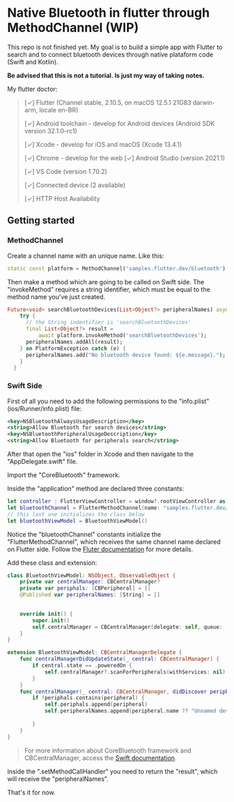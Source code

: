 # Native Bluetooth in flutter through MethodChannel **(WIP)**

This repo is not finished yet. My goal is to build a simple app with Flutter to search and to connect bluetooth devices through native plataform code (Swift and Kotlin).

**Be advised that this is not a tutorial. Is just my way of taking notes.**

My flutter doctor:
>[✓] Flutter (Channel stable, 2.10.5, on macOS 12.5.1 21G83 darwin-arm, locale en-BR)
>
>[✓] Android toolchain - develop for Android devices (Android SDK version 32.1.0-rc1)
>
>[✓] Xcode - develop for iOS and macOS (Xcode 13.4.1)
>
>[✓] Chrome - develop for the web
>[✓] Android Studio (version 2021.1)
>
>[✓] VS Code (version 1.70.2)
>
>[✓] Connected device (2 available)
>
>[✓] HTTP Host Availability

## Getting started

### MethodChannel

Create a channel name with an unique name. Like this:

```Dart
static const platform = MethodChannel('samples.flutter.dev/bluetooth')
```

Then make a method which are going to be called on Swift side. The "invokeMethod" requires a string identifier, which must be equal to the method name you've just created.

```Dart
Future<void> searchBluetoothDevices(List<Object?> peripheralNames) async {
    try {
      // the String indentifier is 'searchBluetoothDevices'
      final List<Object?> result =
          await platform.invokeMethod('searchBluetoothDevices');
      peripheralNames.addAll(result);
    } on PlatformException catch (e) {
      peripheralNames.add("No bluetooth device found: ${e.message}.");
    }
  }
```

### Swift Side

First of all you need to add the following permissions to the "info.plist" (ios/Runner/info.plist) file:

```XML
<key>NSBluetoothAlwaysUsageDescription</key>
<string>Allow Bluetooth for search devices</string>
<key>NSBluetoothPeripheralUsageDescription</key>
<string>Allow Bluetooth for peripherals search</string>
```

After that open the "ios" folder in Xcode and then navigate to the "AppDelegate.swift" file.

Import the "CoreBluetooth" framework.

Inside the "application" method are declared three constants:

```Swift
let controller : FlutterViewController = window?.rootViewController as! FlutterViewController
let bluetoothChannel = FlutterMethodChannel(name: "samples.flutter.dev/bluetooth", binaryMessenger: controller.binaryMessenger)
// this last one initializes the class below
let bluetoothViewModel = BluetoothViewModel()
```

Notice the "bluetoothChannel" constants initialize the "FlutterMethodChannel", which receives the same channel name declared on Flutter side. Follow the [Fluter documentation](https://docs.flutter.dev/development/platform-integration/platform-channels?tab=android-channel-java-tab) for more details.

Add these class and extension:

```Swift
class BluetoothViewModel: NSObject, ObservableObject {
    private var centralManager: CBCentralManager?
    private var periphals: [CBPeripheral] = []
    @Published var peripheralNames: [String] = []

    
    override init() {
        super.init()
        self.centralManager = CBCentralManager(delegate: self, queue: .main)
    }
}

extension BluetoothViewModel: CBCentralManagerDelegate {
    func centralManagerDidUpdateState(_ central: CBCentralManager) {
        if central.state == .poweredOn {
            self.centralManager?.scanForPeripherals(withServices: nil)
        }
    }
    func centralManager(_ central: CBCentralManager, didDiscover peripheral: CBPeripheral, advertisementData: [String : Any], rssi RSSI: NSNumber) {
        if !periphals.contains(peripheral) {
            self.periphals.append(peripheral)
            self.peripheralNames.append(peripheral.name ?? "Unnamed device")
            
        }
    }
}
```

> For more information about CoreBluetooth framework and CBCentralManager, access the [Swift documentation](https://developer.apple.com/documentation/corebluetooth).

Inside the ".setMethodCallHandler" you need to return the "result", which will receive the "peripheralNames".

That's it for now.
